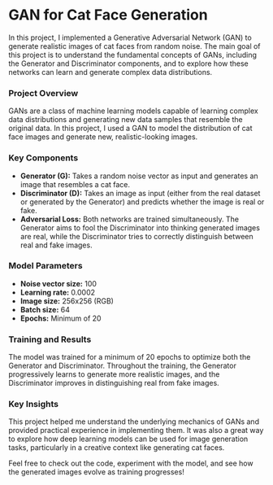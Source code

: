 # GAN for Cat Face Generation

In this project, I implemented a Generative Adversarial Network (GAN) to generate realistic images of cat faces from random noise. The main goal of this project is to understand the fundamental concepts of GANs, including the Generator and Discriminator components, and to explore how these networks can learn and generate complex data distributions.

### Project Overview
GANs are a class of machine learning models capable of learning complex data distributions and generating new data samples that resemble the original data. In this project, I used a GAN to model the distribution of cat face images and generate new, realistic-looking images.

### Key Components
- **Generator (G):** Takes a random noise vector as input and generates an image that resembles a cat face.
- **Discriminator (D):** Takes an image as input (either from the real dataset or generated by the Generator) and predicts whether the image is real or fake.
- **Adversarial Loss:** Both networks are trained simultaneously. The Generator aims to fool the Discriminator into thinking generated images are real, while the Discriminator tries to correctly distinguish between real and fake images.

### Model Parameters
- **Noise vector size:** 100
- **Learning rate:** 0.0002
- **Image size:** 256x256 (RGB)
- **Batch size:** 64
- **Epochs:** Minimum of 20

### Training and Results
The model was trained for a minimum of 20 epochs to optimize both the Generator and Discriminator. Throughout the training, the Generator progressively learns to generate more realistic images, and the Discriminator improves in distinguishing real from fake images.

### Key Insights
This project helped me understand the underlying mechanics of GANs and provided practical experience in implementing them. It was also a great way to explore how deep learning models can be used for image generation tasks, particularly in a creative context like generating cat faces.

Feel free to check out the code, experiment with the model, and see how the generated images evolve as training progresses!

